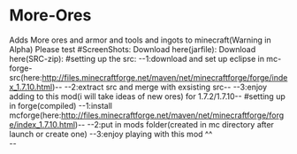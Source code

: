 # More-Ores
Adds More ores and armor and tools and ingots to minecraft(Warning in Alpha)
Please test
#ScreenShots:
Download here(jarfile): 
Download here(SRC-zip):
#setting up the src:
--1:download and set up eclipse in mc-forge-src(here:http://files.minecraftforge.net/maven/net/minecraftforge/forge/index_1.7.10.html)--
--2:extract src and merge with exsisting src--
--3:enjoy adding to this mod(i will take ideas of new ores) for 1.7.2/1.7.10--
#setting up in forge(compiled)
--1:install mcforge(here:http://files.minecraftforge.net/maven/net/minecraftforge/forge/index_1.7.10.html)--
--2:put in mods folder(created in mc directory after launch or create one)
--3:enjoy playing with this mod ^^                                                 
                                --
